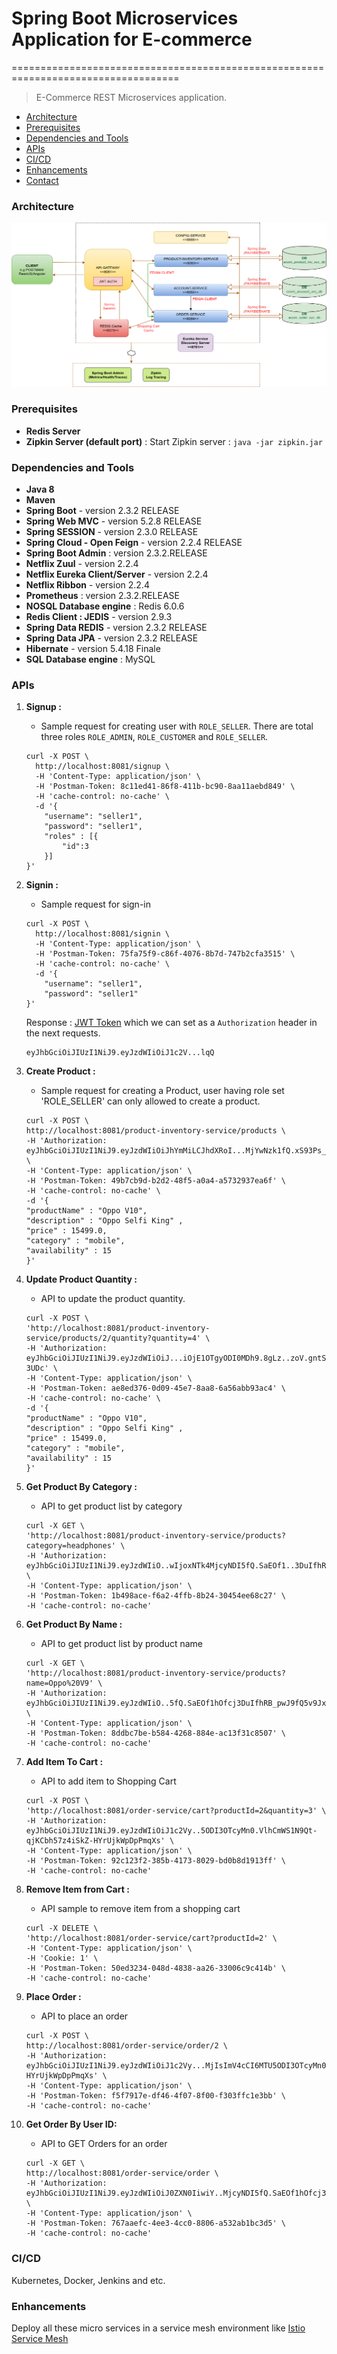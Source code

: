 # Spring Boot Microservices Application for E-commerce
===================================================================================

> E-Commerce REST Microservices application.

- [Architecture](#architecture)
- [Prerequisites](#prerequisites)
- [Dependencies and Tools](#dependencies)
- [APIs](#apis)
- [CI/CD](#ci/cd)
- [Enhancements](#enhancements)
- [Contact](#contact)

### Architecture

![micro](./images/spring_boot_microservices_ecom_app_architecture.png)

### Prerequisites 

- **Redis Server**
- **Zipkin Server (default port)** : Start Zipkin server : ```java -jar zipkin.jar```

### Dependencies and Tools

- **Java 8**
- **Maven**
- **Spring Boot** - version 2.3.2 RELEASE
- **Spring Web MVC** - version 5.2.8 RELEASE
- **Spring SESSION** - version 2.3.0 RELEASE
- **Spring Cloud - Open Feign** - version 2.2.4 RELEASE
- **Spring Boot Admin** : version 2.3.2.RELEASE
- **Netflix Zuul** - version 2.2.4
- **Netflix Eureka Client/Server** - version 2.2.4
- **Netflix Ribbon** - version 2.2.4
- **Prometheus** : version 2.3.2.RELEASE
- **NOSQL Database engine** : Redis 6.0.6
- **Redis Client : JEDIS** - version 2.9.3
- **Spring Data REDIS** - version 2.3.2 RELEASE
- **Spring Data JPA** - version 2.3.2 RELEASE 
- **Hibernate** - version 5.4.18 Finale
- **SQL Database engine** : MySQL 

### APIs

1. **Signup :**

	- Sample request for creating user with `ROLE_SELLER`. There are total three roles `ROLE_ADMIN`, `ROLE_CUSTOMER` and `ROLE_SELLER`.

	``` 
	curl -X POST \
	  http://localhost:8081/signup \
	  -H 'Content-Type: application/json' \
	  -H 'Postman-Token: 8c11ed41-86f8-411b-bc90-8aa11aebd849' \
	  -H 'cache-control: no-cache' \
	  -d '{
	    "username": "seller1",
	    "password": "seller1",
	    "roles" : [{
	    	"id":3
	    }]
	}'
	```

2. **Signin :**

	- Sample request for sign-in

	``` 
	curl -X POST \
	  http://localhost:8081/signin \
	  -H 'Content-Type: application/json' \
	  -H 'Postman-Token: 75fa75f9-c86f-4076-8b7d-747b2cfa3515' \
	  -H 'cache-control: no-cache' \
	  -d '{
	    "username": "seller1",
	    "password": "seller1"
	}'
	```

	Response : [JWT Token](https://en.wikipedia.org/wiki/JSON_Web_Token) which we can set as a `Authorization` header in the next requests.

	```
	eyJhbGciOiJIUzI1NiJ9.eyJzdWIiOiJ1c2V...lqQ
	```
3. **Create Product :**

	- Sample request for creating a Product, user having role set 'ROLE_SELLER' can only allowed to create a product.

	```
	curl -X POST \
	http://localhost:8081/product-inventory-service/products \
	-H 'Authorization: eyJhbGciOiJIUzI1NiJ9.eyJzdWIiOiJhYmMiLCJhdXRoI...MjYwNzk1fQ.xS93Ps_V3s...txcIPw' \
	-H 'Content-Type: application/json' \
	-H 'Postman-Token: 49b7cb9d-b2d2-48f5-a0a4-a5732937ea6f' \
	-H 'cache-control: no-cache' \
	-d '{
	"productName" : "Oppo V10",
	"description" : "Oppo Selfi King" ,
	"price" : 15499.0,
	"category" : "mobile",
	"availability" : 15
	}'
	```

4. **Update Product Quantity :**

	- API to update the product quantity.

	```
	curl -X POST \
	'http://localhost:8081/product-inventory-service/products/2/quantity?quantity=4' \
	-H 'Authorization: eyJhbGciOiJIUzI1NiJ9.eyJzdWIiOiJ...iOjE1OTgyODI0MDh9.8gLz..zoV.gntSIO1exwm-3UDc' \
	-H 'Content-Type: application/json' \
	-H 'Postman-Token: ae8ed376-0d09-45e7-8aa8-6a56abb93ac4' \
	-H 'cache-control: no-cache' \
	-d '{
	"productName" : "Oppo V10",
	"description" : "Oppo Selfi King" ,
	"price" : 15499.0,
	"category" : "mobile",
	"availability" : 15
	}'
	```

5. **Get Product By Category :**

	- API to get product list by category
	
	```
	curl -X GET \
	'http://localhost:8081/product-inventory-service/products?category=headphones' \
	-H 'Authorization: eyJhbGciOiJIUzI1NiJ9.eyJzdWIiO..wIjoxNTk4MjcyNDI5fQ.SaEOf1..3DuIfhR.a8eeM1d0M5Q' \
	-H 'Content-Type: application/json' \
	-H 'Postman-Token: 1b498ace-f6a2-4ffb-8b24-30454ee68c27' \
	-H 'cache-control: no-cache'
	```

6. **Get Product By Name :**

	- API to get product list by product name
	
	```
	curl -X GET \
	'http://localhost:8081/product-inventory-service/products?name=Oppo%20V9' \
	-H 'Authorization: eyJhbGciOiJIUzI1NiJ9.eyJzdWIiO..5fQ.SaEOf1hOfcj3DuIfhRB_pwJ9fQ5v9JxPa8eeM1d0M5Q' \
	-H 'Content-Type: application/json' \
	-H 'Postman-Token: 8ddbc7be-b584-4268-884e-ac13f31c8507' \
	-H 'cache-control: no-cache'
	```

7. **Add Item To Cart :**

	- API to add item to Shopping Cart
	
	```
	curl -X POST \
	'http://localhost:8081/order-service/cart?productId=2&quantity=3' \
	-H 'Authorization: eyJhbGciOiJIUzI1NiJ9.eyJzdWIiOiJ1c2Vy..5ODI3OTcyMn0.VlhCmWS1N9Qt-qjKCbh57z4iSkZ-HYrUjkWpDpPmqXs' \
	-H 'Content-Type: application/json' \
	-H 'Postman-Token: 92c123f2-385b-4173-8029-bd0b8d1913ff' \
	-H 'cache-control: no-cache'
	```

8. **Remove Item from Cart :**

	- API sample to remove item from a shopping cart
	
	```
	curl -X DELETE \
	'http://localhost:8081/order-service/cart?productId=2' \
	-H 'Content-Type: application/json' \
	-H 'Cookie: 1' \
	-H 'Postman-Token: 50ed3234-048d-4838-aa26-33006c9c414b' \
	-H 'cache-control: no-cache'
	```

9. **Place Order :**
	
	- API to place an order

	```
	curl -X POST \
	http://localhost:8081/order-service/order/2 \
	-H 'Authorization: eyJhbGciOiJIUzI1NiJ9.eyJzdWIiOiJ1c2Vy...MjIsImV4cCI6MTU5ODI3OTcyMn0.VlhCm..z4iSkZ-HYrUjkWpDpPmqXs' \
	-H 'Content-Type: application/json' \
	-H 'Postman-Token: f5f7917e-df46-4f07-8f00-f303ffc1e3bb' \
	-H 'cache-control: no-cache'
	```

10. **Get Order By User ID:**
	
	- API to GET Orders for an order

	```
	curl -X GET \
	http://localhost:8081/order-service/order \
	-H 'Authorization: eyJhbGciOiJIUzI1NiJ9.eyJzdWIiOiJ0ZXN0IiwiY..MjcyNDI5fQ.SaEOf1hOfcj3DuIfhRB_pwJ9fQ5v9JxPa8eeM1d0M5Q' \
	-H 'Content-Type: application/json' \
	-H 'Postman-Token: 767aaefc-4ee3-4cc0-8806-a532ab1bc3d5' \
	-H 'cache-control: no-cache'
	```

### CI/CD
Kubernetes, Docker, Jenkins and etc.

### Enhancements
Deploy all these micro services in a service mesh environment like [Istio Service Mesh](https://istio.io/latest/docs/concepts/what-is-istio/)






